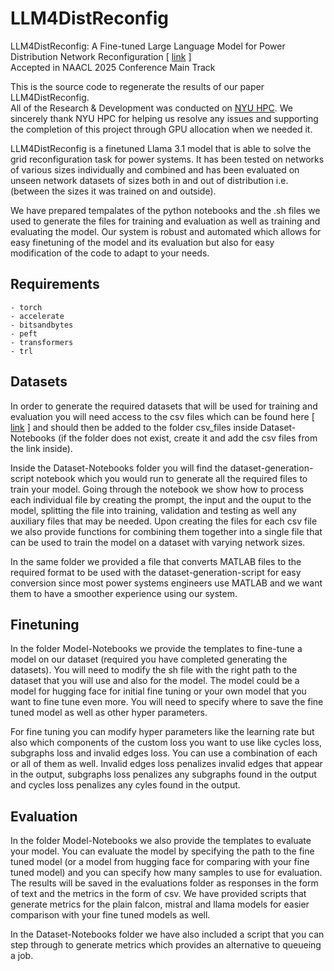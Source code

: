 # LLM4DistReconfig
LLM4DistReconfig: A Fine-tuned Large Language Model for Power Distribution Network Reconfiguration [ [link](https://arxiv.org/abs/2501.14960) ]  
Accepted in NAACL 2025 Conference Main Track  

This is the source code to regenerate the results of our paper LLM4DistReconfig.  
All of the Research & Development was conducted on [NYU HPC](https://sites.google.com/nyu.edu/nyu-hpc/). We sincerely thank NYU HPC for helping us resolve any issues and supporting the completion of this project through GPU allocation when we needed it.  

LLM4DistReconfig is a finetuned Llama 3.1 model that is able to solve the grid reconfiguration task for power systems. 
It has been tested on networks of various sizes individually and combined and has been evaluated on unseen network datasets of sizes both in and out of distribution i.e. (between the sizes it was trained on and outside).

We have prepared tempalates of the python notebooks and the .sh files we used to generate the files for training and evaluation as well as training and evaluating the model.
Our system is robust and automated which allows for easy finetuning of the model and its evaluation but also for easy modification of the code to adapt to your needs.

## Requirements
```
- torch
- accelerate
- bitsandbytes
- peft
- transformers
- trl
```

## Datasets
In order to generate the required datasets that will be used for training and evaluation you will need access to the csv files which can be found here [ [link](https://github.com/panaschristou/grid-datasets) ] and should then be added to the folder csv_files inside Dataset-Notebooks (if the folder does not exist, create it and add the csv files from the link inside).  

Inside the Dataset-Notebooks folder you will find the dataset-generation-script notebook which you would run to generate all the required files to train your model. Going through the notebook we show how to process each individual file by creating the prompt, the input and the ouput to the model, splitting the file into training, validation and testing as well any auxiliary files that may be needed. Upon creating the files for each csv file we also provide functions for combining them together into a single file that can be used to train the model on a dataset with varying network sizes.

In the same folder we provided a file that converts MATLAB files to the required format to be used with the dataset-generation-script for easy conversion since most power systems engineers use MATLAB and we want them to have a smoother experience using our system.

## Finetuning
In the folder Model-Notebooks we provide the templates to fine-tune  a model on our dataset (required you have completed generating the datasets). You will need to modify the sh file with the right path to the dataset that you will use and also for the model. The model could be a model for hugging face for initial fine tuning or your own model that you want to fine tune even more. You will need to specify where to save the fine tuned model as well as other hyper parameters.

For fine tuning you can modify hyper parameters like the learning rate but also which components of the custom loss you want to use like cycles loss, subgraphs loss and invalid edges loss. You can use a combination of each or all of them as well. Invalid edges loss penalizes invalid edges that appear in the output, subgraphs loss penalizes any subgraphs found in the output and cycles loss penalizes any cyles found in the output. 

## Evaluation
In the folder Model-Notebooks we also provide the templates to evaluate your model. You can evaluate the model by specifying the path to the fine tuned model (or a model from hugging face for comparing with your fine tuned model) and you can specify how many samples to use for evaluation. The results will be saved in the evaluations folder as responses in the form of text and the metrics in the form of csv. We have provided scripts that generate metrics for the plain falcon, mistral and llama models for easier comparison with your fine tuned models as well.

In the Dataset-Notebooks folder we have also included a script that you can step through to generate metrics which provides an alternative to queueing a job.
